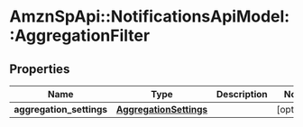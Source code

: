 # AmznSpApi::NotificationsApiModel::AggregationFilter

## Properties
Name | Type | Description | Notes
------------ | ------------- | ------------- | -------------
**aggregation_settings** | [**AggregationSettings**](AggregationSettings.md) |  | [optional] 


